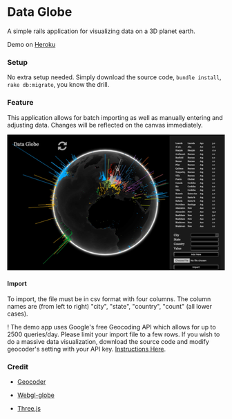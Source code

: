 # Data Globe

A simple rails application for visualizing data on a 3D planet earth. 

Demo on [Heroku](https://still-spire-52959.herokuapp.com)

### Setup

No extra setup needed. Simply download the source code, `bundle install`, `rake db:migrate`, you know the drill.

### Feature

This application allows for batch importing as well as manually entering and adjusting data. Changes will be reflected on the canvas immediately.

![screenshot](https://github.com/marwei/data-globe/blob/master/screenshot/screenshot.jpg)

#### Import

To import, the file must be in csv format with four columns. The column names are (from left to right) "city", "state", "country", "count" (all lower cases).

! The demo app uses Google's free Geocoding API which allows for up to 2500 queries/day. Please limit your import file to a few rows. If you wish to do a massive data visualization, download the source code and modify geocoder's setting with your API key. [Instructions Here](https://github.com/alexreisner/geocoder#geocoding-service-lookup-configuration).

### Credit

* [Geocoder](https://github.com/alexreisner/geocoder)

* [Webgl-globe](https://github.com/dataarts/webgl-globe)

* [Three.js](https://github.com/mrdoob/three.js/)